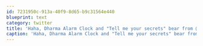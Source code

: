 ```yaml
---
id: 7231950c-913a-40f9-8d65-b9c31564e440
blueprint: text
category: twitter
title: 'Haha, Dharma Alarm Clock and "Tell me your secrets" bear from @thinkgeek http://bit.ly/asml7j http://bit.ly/9j8rjj'
caption: 'Haha, Dharma Alarm Clock and "Tell me your secrets" bear from <span class="username username_linked">@<a href="https://twitter.com/thinkgeek" title="ThinkGeek">thinkgeek</a></span> http://bit.ly/asml7j http://bit.ly/9j8rjj'
---
```

